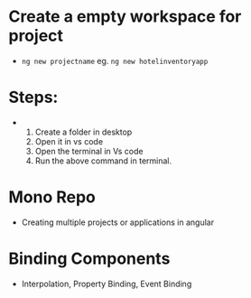 # Create a empty workspace for project
- `ng new projectname` eg. `ng new hotelinventoryapp`

# Steps:
- 1. Create a folder in desktop
  2. Open it in vs code
  3. Open the terminal in Vs code
  4. Run the above command in terminal.

# Mono Repo
- Creating multiple projects or applications in angular

# Binding Components
- Interpolation, Property Binding, Event Binding
